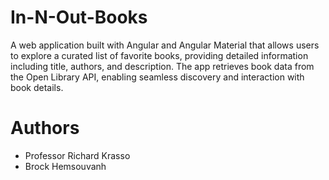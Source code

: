 # In-N-Out-Books

A web application built with Angular and Angular Material that allows users to explore a curated list of 
favorite books, providing detailed information including title, authors, and description. The app retrieves 
book data from the Open Library API, enabling seamless discovery and interaction with book details.

# Authors
* Professor Richard Krasso
* Brock Hemsouvanh
